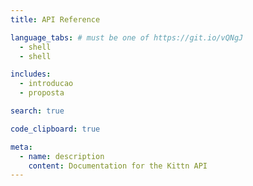 ```yaml
---
title: API Reference

language_tabs: # must be one of https://git.io/vQNgJ
  - shell
  - shell

includes:
  - introducao
  - proposta

search: true

code_clipboard: true

meta:
  - name: description
    content: Documentation for the Kittn API
---
```

